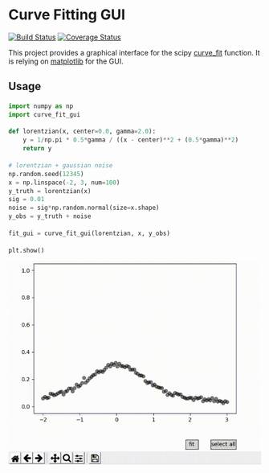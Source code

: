 # Curve Fitting GUI

[![Build Status](https://travis-ci.org/MaximeBouton/curve_fit_gui.svg?branch=master)](https://travis-ci.org/MaximeBouton/curve_fit_gui)
[![Coverage Status](https://coveralls.io/repos/github/MaximeBouton/curve_fit_gui/badge.svg?branch=master)](https://coveralls.io/github/MaximeBouton/curve_fit_gui?branch=master)

This project provides a graphical interface for the scipy [curve_fit](https://docs.scipy.org/doc/scipy/reference/generated/scipy.optimize.curve_fit.html) function. 
It is relying on [matplotlib](https://matplotlib.org/) for the GUI.


## Usage 

```python 
import numpy as np
import curve_fit_gui

def lorentzian(x, center=0.0, gamma=2.0):
    y = 1/np.pi * 0.5*gamma / ((x - center)**2 + (0.5*gamma)**2)
    return y

# lorentzian + gaussian noise
np.random.seed(12345)
x = np.linspace(-2, 3, num=100)
y_truth = lorentzian(x)
sig = 0.01
noise = sig*np.random.normal(size=x.shape)
y_obs = y_truth + noise

fit_gui = curve_fit_gui(lorentzian, x, y_obs)

plt.show()

```

![demo](fitgui_demo.gif)
